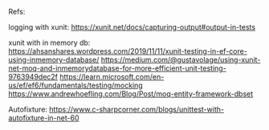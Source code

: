 ﻿Refs:

logging with xunit:
https://xunit.net/docs/capturing-output#output-in-tests


xunit with in memory db:
https://ahsanshares.wordpress.com/2019/11/11/xunit-testing-in-ef-core-using-inmemory-database/
https://medium.com/@gustavolage/using-xunit-net-moq-and-inmemorydatabase-for-more-efficient-unit-testing-9763949dec2f
https://learn.microsoft.com/en-us/ef/ef6/fundamentals/testing/mocking
https://www.andrewhoefling.com/Blog/Post/moq-entity-framework-dbset

Autofixture:
https://www.c-sharpcorner.com/blogs/unittest-with-autofixture-in-net-60


